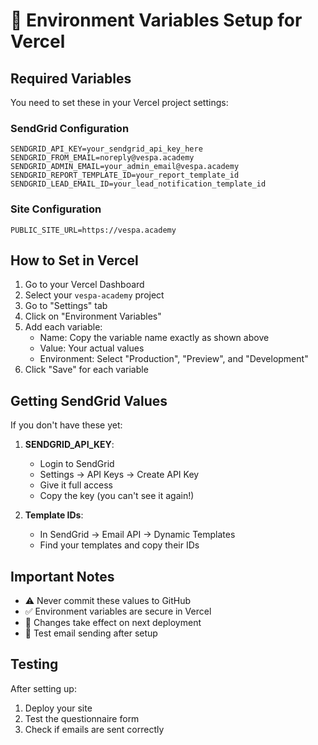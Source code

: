 # 🔐 Environment Variables Setup for Vercel

## Required Variables

You need to set these in your Vercel project settings:

### SendGrid Configuration
```
SENDGRID_API_KEY=your_sendgrid_api_key_here
SENDGRID_FROM_EMAIL=noreply@vespa.academy
SENDGRID_ADMIN_EMAIL=your_admin_email@vespa.academy
SENDGRID_REPORT_TEMPLATE_ID=your_report_template_id
SENDGRID_LEAD_EMAIL_ID=your_lead_notification_template_id
```

### Site Configuration
```
PUBLIC_SITE_URL=https://vespa.academy
```

## How to Set in Vercel

1. Go to your Vercel Dashboard
2. Select your `vespa-academy` project
3. Go to "Settings" tab
4. Click on "Environment Variables"
5. Add each variable:
   - Name: Copy the variable name exactly as shown above
   - Value: Your actual values
   - Environment: Select "Production", "Preview", and "Development"
6. Click "Save" for each variable

## Getting SendGrid Values

If you don't have these yet:

1. **SENDGRID_API_KEY**: 
   - Login to SendGrid
   - Settings → API Keys → Create API Key
   - Give it full access
   - Copy the key (you can't see it again!)

2. **Template IDs**:
   - In SendGrid → Email API → Dynamic Templates
   - Find your templates and copy their IDs

## Important Notes

- ⚠️ Never commit these values to GitHub
- ✅ Environment variables are secure in Vercel
- 🔄 Changes take effect on next deployment
- 📧 Test email sending after setup

## Testing

After setting up:
1. Deploy your site
2. Test the questionnaire form
3. Check if emails are sent correctly 